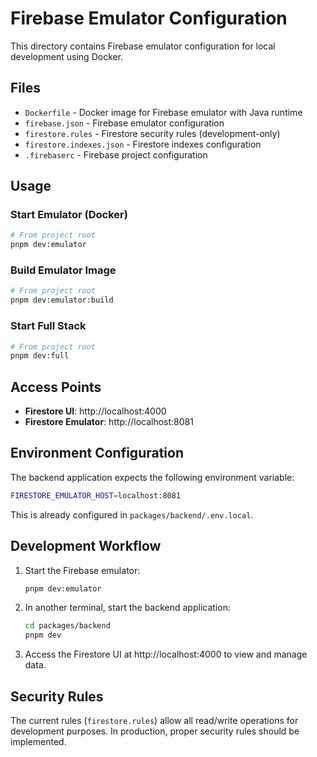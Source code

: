 # Firebase Emulator Configuration

This directory contains Firebase emulator configuration for local development using Docker.

## Files

- `Dockerfile` - Docker image for Firebase emulator with Java runtime
- `firebase.json` - Firebase emulator configuration
- `firestore.rules` - Firestore security rules (development-only)
- `firestore.indexes.json` - Firestore indexes configuration
- `.firebaserc` - Firebase project configuration

## Usage

### Start Emulator (Docker)
```bash
# From project root
pnpm dev:emulator
```

### Build Emulator Image
```bash
# From project root
pnpm dev:emulator:build
```

### Start Full Stack
```bash
# From project root
pnpm dev:full
```

## Access Points

- **Firestore UI**: http://localhost:4000
- **Firestore Emulator**: http://localhost:8081

## Environment Configuration

The backend application expects the following environment variable:
```bash
FIRESTORE_EMULATOR_HOST=localhost:8081
```

This is already configured in `packages/backend/.env.local`.

## Development Workflow

1. Start the Firebase emulator:
   ```bash
   pnpm dev:emulator
   ```

2. In another terminal, start the backend application:
   ```bash
   cd packages/backend
   pnpm dev
   ```

3. Access the Firestore UI at http://localhost:4000 to view and manage data.

## Security Rules

The current rules (`firestore.rules`) allow all read/write operations for development purposes. In production, proper security rules should be implemented.